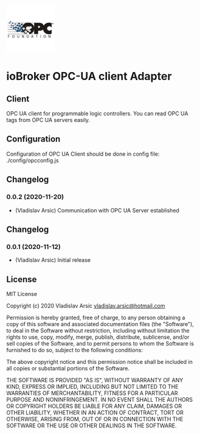 ![Logo](admin/opcua.png)
# ioBroker OPC-UA client Adapter

## Client
OPC UA client for programmable logic controllers.
You can read OPC UA tags from OPC UA servers easily.

## Configuration
Configuration of OPC UA Client should be done in config file:
./config/opcconfig.js

## Changelog
### 0.0.2 (2020-11-20)
* (Vladislav Arsic) Communication with OPC UA Server established

## Changelog
### 0.0.1 (2020-11-12)
* (Vladislav Arsic) Initial release

## License
MIT License

Copyright (c) 2020 Vladislav Arsic vladislav.arsic@hotmail.com

Permission is hereby granted, free of charge, to any person obtaining a copy
of this software and associated documentation files (the "Software"), to deal
in the Software without restriction, including without limitation the rights
to use, copy, modify, merge, publish, distribute, sublicense, and/or sell
copies of the Software, and to permit persons to whom the Software is
furnished to do so, subject to the following conditions:

The above copyright notice and this permission notice shall be included in all
copies or substantial portions of the Software.

THE SOFTWARE IS PROVIDED "AS IS", WITHOUT WARRANTY OF ANY KIND, EXPRESS OR
IMPLIED, INCLUDING BUT NOT LIMITED TO THE WARRANTIES OF MERCHANTABILITY,
FITNESS FOR A PARTICULAR PURPOSE AND NONINFRINGEMENT. IN NO EVENT SHALL THE
AUTHORS OR COPYRIGHT HOLDERS BE LIABLE FOR ANY CLAIM, DAMAGES OR OTHER
LIABILITY, WHETHER IN AN ACTION OF CONTRACT, TORT OR OTHERWISE, ARISING FROM,
OUT OF OR IN CONNECTION WITH THE SOFTWARE OR THE USE OR OTHER DEALINGS IN THE
SOFTWARE.